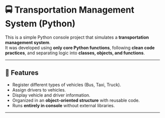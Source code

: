 # 🚍 Transportation Management System (Python)

This is a simple Python console project that simulates a **transportation management system**.  
It was developed using **only core Python functions**, following **clean code practices**, and separating logic into **classes, objects, and functions**.  

---

## 📌 Features
- Register different types of vehicles (Bus, Taxi, Truck).
- Assign drivers to vehicles.
- Display vehicle and driver information.
- Organized in an **object-oriented structure** with reusable code.
- Runs **entirely in console** without external libraries.

---

